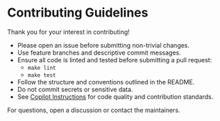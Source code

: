 # Contributing Guidelines

Thank you for your interest in contributing!

- Please open an issue before submitting non-trivial changes.
- Use feature branches and descriptive commit messages.
- Ensure all code is linted and tested before submitting a pull request:
  - `make lint`
  - `make test`
- Follow the structure and conventions outlined in the README.
- Do not commit secrets or sensitive data.
- See [Copilot Instructions](.github/workflows/copilot-instructions.md) for code quality and contribution standards.

For questions, open a discussion or contact the maintainers.